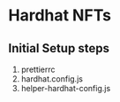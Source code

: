 # Hardhat NFTs

## Initial Setup steps

1. prettierrc
2. hardhat.config.js
3. helper-hardhat-config.js
